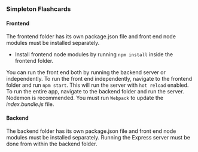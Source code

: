 ### Simpleton Flashcards

#### Frontend

The frontend folder has its own package.json file and front end node modules must be installed separately.
* Install frontend node modules by running `npm install` inside the frontend folder.

You can run the front end both by running the backend server or independently.
To run the front end independently, navigate to the frontend folder and run `npm start`. This will run the server with `hot reload` enabled.
To run the entire app, navigate to the backend folder and run the server. Nodemon is recommended. You must run `Webpack` to update the *index.bundle.js* file.

#### Backend
The backend folder has its own package.json file and front end node modules must be installed separately.
Running the Express server must be done from within the backend folder.
